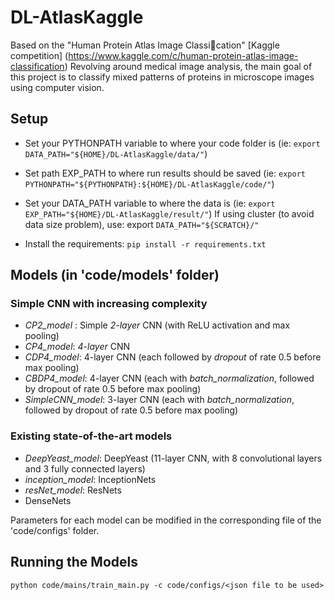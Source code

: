 # DL-AtlasKaggle

Based on the "Human Protein Atlas Image Classication" [Kaggle competition] (https://www.kaggle.com/c/human-protein-atlas-image-classification)
Revolving around medical image analysis, the main goal of this project is to classify mixed patterns of proteins in microscope images using computer vision.

## Setup
- Set your PYTHONPATH variable to where your code folder is (ie: `export DATA_PATH="${HOME}/DL-AtlasKaggle/data/"`)
- Set path EXP_PATH to where run results should be saved (ie: `export PYTHONPATH="${PYTHONPATH}:${HOME}/DL-AtlasKaggle/code/"`)
- Set your DATA_PATH variable to where the data is (ie: `export EXP_PATH="${HOME}/DL-AtlasKaggle/result/"`)
If using cluster (to avoid data size problem), use: export `DATA_PATH="${SCRATCH}/"`

- Install the requirements:
`pip install -r requirements.txt`

## Models (in 'code/models' folder)
### Simple CNN with increasing complexity
- *CP2_model* : Simple *2-layer* CNN (with ReLU activation and max pooling)
- *CP4_model*: *4-layer* CNN
- *CDP4_model*: 4-layer CNN (each followed by *dropout* of rate 0.5 before max pooling)
- *CBDP4_model*: 4-layer CNN (each with *batch_normalization*, followed by dropout of rate 0.5 before max pooling)
- *SimpleCNN_model*: 3-layer CNN (each with *batch_normalization*, followed by dropout of rate 0.5 before max pooling)

### Existing state-of-the-art models
- *DeepYeast_model*: DeepYeast (11-layer CNN, with 8 convolutional layers and 3 fully connected layers)
- *inception_model*: InceptionNets
- *resNet_model*: ResNets
- DenseNets

Parameters for each model can be modified in the corresponding file of the 'code/configs' folder.

## Running the Models
`python code/mains/train_main.py -c code/configs/<json file to be used>`









